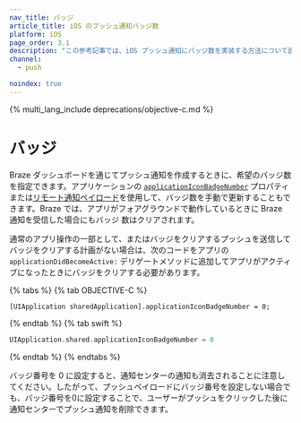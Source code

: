 ```yaml
---
nav_title: バッジ
article_title: iOS のプッシュ通知バッジ数
platform: iOS
page_order: 3.1
description: "この参考記事では、iOS プッシュ通知にバッジ数を実装する方法について説明します。"
channel:
  - push

noindex: true
---
```


{% multi_lang_include deprecations/objective-c.md %}

# バッジ

Braze ダッシュボードを通じてプッシュ通知を作成するときに、希望のバッジ数を指定できます。アプリケーションの [`applicationIconBadgeNumber`][20] プロパティまたは[リモート通知ペイロード][21]を使用して、バッジ数を手動で更新することもできます。Braze では、アプリがフォアグラウンドで動作しているときに Braze 通知を受信した場合にもバッジ 数はクリアされます。 

通常のアプリ操作の一部として、またはバッジをクリアするプッシュを送信してバッジをクリアする計画がない場合は、次のコードをアプリの `applicationDidBecomeActive:` デリゲートメソッドに追加してアプリがアクティブになったときにバッジをクリアする必要があります。

{% tabs %}
{% tab OBJECTIVE-C %}

```objc
[UIApplication sharedApplication].applicationIconBadgeNumber = 0;
```

{% endtab %}
{% tab swift %}

```swift
UIApplication.shared.applicationIconBadgeNumber = 0
```

{% endtab %}
{% endtabs %}

バッジ番号を 0 に設定すると、通知センターの通知も消去されることに注意してください。したがって、プッシュペイロードにバッジ番号を設定しない場合でも、バッジ番号を0に設定することで、ユーザーがプッシュをクリックした後に通知センターでプッシュ通知を削除できます。

[20]: https://developer.apple.com/library/ios/documentation/UIKit/Reference/UIApplication_Class/index.html#//apple_ref/occ/instp/UIApplication/applicationIconBadgeNumber
[21]: https://developer.apple.com/library/content/documentation/NetworkingInternet/Conceptual/RemoteNotificationsPG/CreatingtheNotificationPayload.html#//apple_ref/doc/uid/TP40008194-CH10-SW1